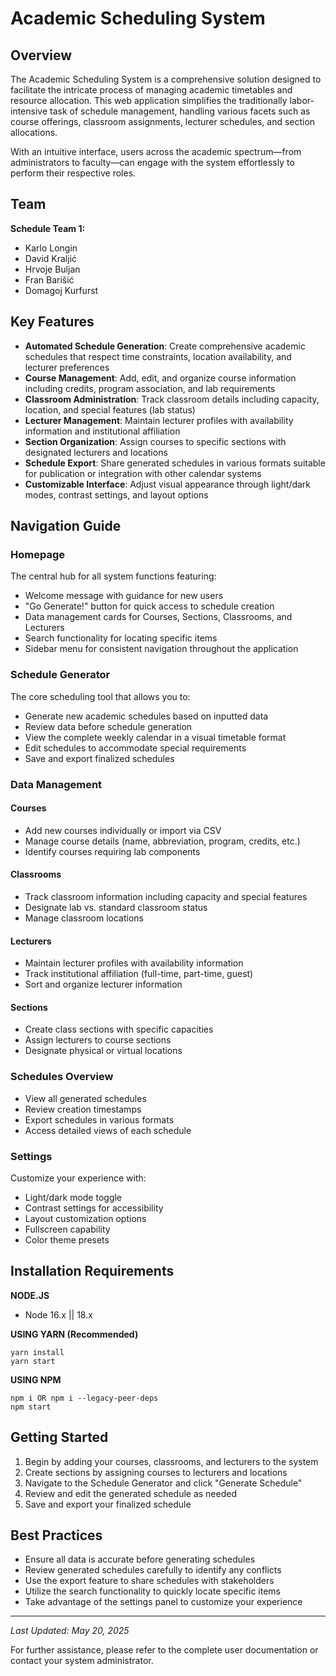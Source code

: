 # Academic Scheduling System

## Overview

The Academic Scheduling System is a comprehensive solution designed to facilitate the intricate process of managing academic timetables and resource allocation. This web application simplifies the traditionally labor-intensive task of schedule management, handling various facets such as course offerings, classroom assignments, lecturer schedules, and section allocations.

With an intuitive interface, users across the academic spectrum—from administrators to faculty—can engage with the system effortlessly to perform their respective roles.

## Team

**Schedule Team 1:**
- Karlo Longin
- David Kraljić
- Hrvoje Buljan
- Fran Barišić
- Domagoj Kurfurst

## Key Features

- **Automated Schedule Generation**: Create comprehensive academic schedules that respect time constraints, location availability, and lecturer preferences
- **Course Management**: Add, edit, and organize course information including credits, program association, and lab requirements
- **Classroom Administration**: Track classroom details including capacity, location, and special features (lab status)
- **Lecturer Management**: Maintain lecturer profiles with availability information and institutional affiliation
- **Section Organization**: Assign courses to specific sections with designated lecturers and locations
- **Schedule Export**: Share generated schedules in various formats suitable for publication or integration with other calendar systems
- **Customizable Interface**: Adjust visual appearance through light/dark modes, contrast settings, and layout options

## Navigation Guide

### Homepage

The central hub for all system functions featuring:
- Welcome message with guidance for new users
- "Go Generate!" button for quick access to schedule creation
- Data management cards for Courses, Sections, Classrooms, and Lecturers
- Search functionality for locating specific items
- Sidebar menu for consistent navigation throughout the application

### Schedule Generator

The core scheduling tool that allows you to:
- Generate new academic schedules based on inputted data
- Review data before schedule generation
- View the complete weekly calendar in a visual timetable format
- Edit schedules to accommodate special requirements
- Save and export finalized schedules

### Data Management

#### Courses
- Add new courses individually or import via CSV
- Manage course details (name, abbreviation, program, credits, etc.)
- Identify courses requiring lab components

#### Classrooms
- Track classroom information including capacity and special features
- Designate lab vs. standard classroom status
- Manage classroom locations

#### Lecturers
- Maintain lecturer profiles with availability information
- Track institutional affiliation (full-time, part-time, guest)
- Sort and organize lecturer information

#### Sections
- Create class sections with specific capacities
- Assign lecturers to course sections
- Designate physical or virtual locations

### Schedules Overview

- View all generated schedules
- Review creation timestamps
- Export schedules in various formats
- Access detailed views of each schedule

### Settings

Customize your experience with:
- Light/dark mode toggle
- Contrast settings for accessibility
- Layout customization options
- Fullscreen capability
- Color theme presets

## Installation Requirements

**NODE.JS**
* Node 16.x || 18.x

**USING YARN (Recommended)**
```
yarn install
yarn start
```

**USING NPM**
```
npm i OR npm i --legacy-peer-deps
npm start
```

## Getting Started

1. Begin by adding your courses, classrooms, and lecturers to the system
2. Create sections by assigning courses to lecturers and locations
3. Navigate to the Schedule Generator and click "Generate Schedule"
4. Review and edit the generated schedule as needed
5. Save and export your finalized schedule

## Best Practices

- Ensure all data is accurate before generating schedules
- Review generated schedules carefully to identify any conflicts
- Use the export feature to share schedules with stakeholders
- Utilize the search functionality to quickly locate specific items
- Take advantage of the settings panel to customize your experience

---

*Last Updated: May 20, 2025*

For further assistance, please refer to the complete user documentation or contact your system administrator.
